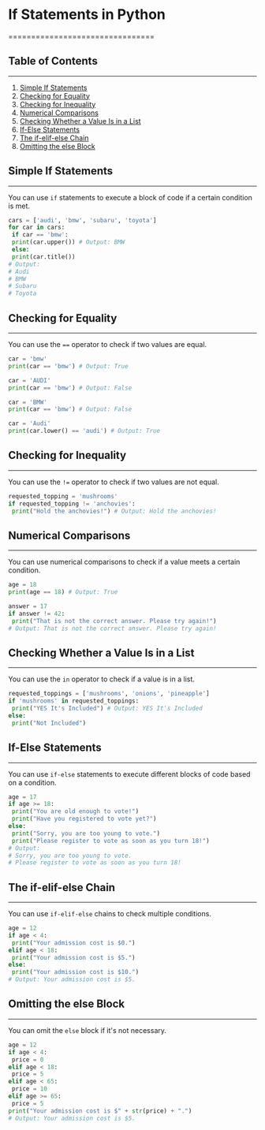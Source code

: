 # If Statements in Python
================================

## Table of Contents
-----------------

1. [Simple If Statements](#simple-if-statements)
2. [Checking for Equality](#checking-for-equality)
3. [Checking for Inequality](#checking-for-inequality)
4. [Numerical Comparisons](#numerical-comparisons)
5. [Checking Whether a Value Is in a List](#checking-whether-a-value-is-in-a-list)
6. [If-Else Statements](#if-else-statements)
7. [The if-elif-else Chain](#the-if-elif-else-chain)
8. [Omitting the else Block](#omitting-the-else-block)

## Simple If Statements
----------------------

You can use `if` statements to execute a block of code if a certain condition is met.

```python
cars = ['audi', 'bmw', 'subaru', 'toyota']
for car in cars:
 if car == 'bmw':
 print(car.upper()) # Output: BMW
 else:
 print(car.title())
# Output:
# Audi
# BMW
# Subaru
# Toyota
```

## Checking for Equality
----------------------

You can use the `==` operator to check if two values are equal.

```python
car = 'bmw'
print(car == 'bmw') # Output: True

car = 'AUDI'
print(car == 'bmw') # Output: False

car = 'BMW'
print(car == 'bmw') # Output: False

car = 'Audi'
print(car.lower() == 'audi') # Output: True
```

## Checking for Inequality
-------------------------

You can use the `!=` operator to check if two values are not equal.

```python
requested_topping = 'mushrooms'
if requested_topping != 'anchovies':
 print("Hold the anchovies!") # Output: Hold the anchovies!
```

## Numerical Comparisons
----------------------

You can use numerical comparisons to check if a value meets a certain condition.

```python
age = 18
print(age == 18) # Output: True

answer = 17
if answer != 42:
 print("That is not the correct answer. Please try again!")
# Output: That is not the correct answer. Please try again!
```

## Checking Whether a Value Is in a List
-----------------------------------------

You can use the `in` operator to check if a value is in a list.

```python
requested_toppings = ['mushrooms', 'onions', 'pineapple']
if 'mushrooms' in requested_toppings:
 print("YES It's Included") # Output: YES It's Included
else:
 print("Not Included")
```

## If-Else Statements
----------------------

You can use `if-else` statements to execute different blocks of code based on a condition.

```python
age = 17
if age >= 18:
 print("You are old enough to vote!")
 print("Have you registered to vote yet?")
else:
 print("Sorry, you are too young to vote.")
 print("Please register to vote as soon as you turn 18!")
# Output:
# Sorry, you are too young to vote.
# Please register to vote as soon as you turn 18!
```

## The if-elif-else Chain
---------------------------

You can use `if-elif-else` chains to check multiple conditions.

```python
age = 12
if age < 4:
 print("Your admission cost is $0.")
elif age < 18:
 print("Your admission cost is $5.")
else:
 print("Your admission cost is $10.")
# Output: Your admission cost is $5.
```

## Omitting the else Block
---------------------------

You can omit the `else` block if it's not necessary.

```python
age = 12
if age < 4:
 price = 0
elif age < 18:
 price = 5
elif age < 65:
 price = 10
elif age >= 65:
 price = 5
print("Your admission cost is $" + str(price) + ".") 
# Output: Your admission cost is $5.
```
